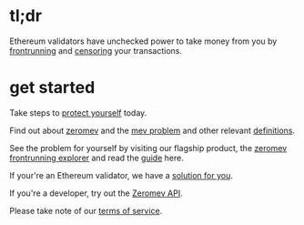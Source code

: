# tl;dr

Ethereum validators have unchecked power to take money from you by [frontrunning](/terms#frontrunning) and [censoring](/terms#censorship) your transactions.

# get started

Take steps to [protect yourself](/wayforward) today.

Find out about [zeromev](/about) and the [mev problem](/problem) and other relevant [definitions](/terms).

See the problem for yourself by visiting our flagship product, the [zeromev frontrunning explorer](https://www.zeromev.org) and read the [guide](/explorer) here.

If your're an Ethereum validator, we have a [solution for you](/zmgeth).

If you're a developer, try out the [Zeromev API](/api).

Please take note of our [terms of service](/disclaimer).
